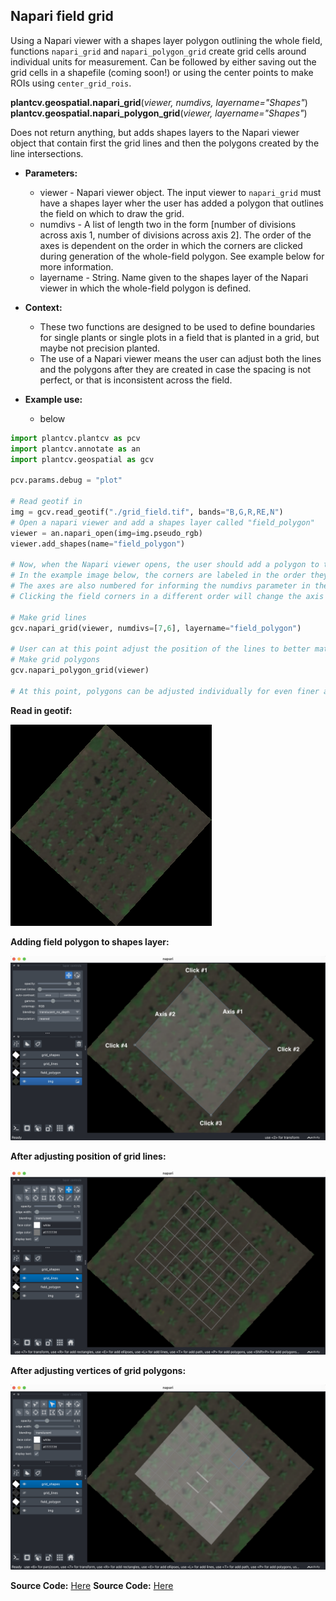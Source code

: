 ## Napari field grid

Using a Napari viewer with a shapes layer polygon outlining the whole field, functions `napari_grid` and `napari_polygon_grid` create grid cells around individual units for measurement. Can be followed by either saving out the grid cells in a shapefile (coming soon!) or using the center points to make ROIs using `center_grid_rois`. 

**plantcv.geospatial.napari_grid**(*viewer, numdivs, layername="Shapes"*)
**plantcv.geospatial.napari_polygon_grid**(*viewer, layername="Shapes"*)

Does not return anything, but adds shapes layers to the Napari viewer object that contain first the grid lines and then the polygons created by the line intersections.

- **Parameters:**
    - viewer - Napari viewer object. The input viewer to `napari_grid` must have a shapes layer wher the user has added a  polygon that outlines the field on which to draw the grid.
    - numdivs - A list of length two in the form [number of divisions across axis 1, number of divisions across axis 2]. The order of the axes is dependent on the order in which the corners are clicked during generation of the whole-field polygon. See example below for more information.
    - layername - String. Name given to the shapes layer of the Napari viewer in which the whole-field polygon is defined.

- **Context:**
    - These two functions are designed to be used to define boundaries for single plants or single plots in a field that is planted in a grid, but maybe not precision planted. 
    - The use of a Napari viewer means the user can adjust both the lines and the polygons after they are created in case the spacing is not perfect, or that is inconsistent across the field.

- **Example use:**
    - below

```python
import plantcv.plantcv as pcv
import plantcv.annotate as an
import plantcv.geospatial as gcv

pcv.params.debug = "plot"

# Read geotif in
img = gcv.read_geotif("./grid_field.tif", bands="B,G,R,RE,N")
# Open a napari viewer and add a shapes layer called "field_polygon"
viewer = an.napari_open(img=img.pseudo_rgb)
viewer.add_shapes(name="field_polygon")

# Now, when the Napari viewer opens, the user should add a polygon to the shapes layer around the field.
# In the example image below, the corners are labeled in the order they were clicked.
# The axes are also numbered for informing the numdivs parameter in the next step.
# Clicking the field corners in a different order will change the axis direction.

# Make grid lines
gcv.napari_grid(viewer, numdivs=[7,6], layername="field_polygon")

# User can at this point adjust the position of the lines to better match any planting irregularities.
# Make grid polygons
gcv.napari_polygon_grid(viewer)

# At this point, polygons can be adjusted individually for even finer adjustment


```

**Read in geotif:**

![Screenshot](documentation_images/grid_field.png)

**Adding field polygon to shapes layer:**

![Screenshot](documentation_images/field_polygon.png)

**After adjusting position of grid lines:**

![Screenshot](documentation_images/grid_lines.png)

**After adjusting vertices of grid polygons:**

![Screenshot](documentation_images/grid_polygons.png)

**Source Code:** [Here](https://github.com/danforthcenter/plantcv-geospatial/blob/main/plantcv/geospatial/napari_grid.py)
**Source Code:** [Here](https://github.com/danforthcenter/plantcv-geospatial/blob/main/plantcv/geospatial/napari_polygon_grid.py)
